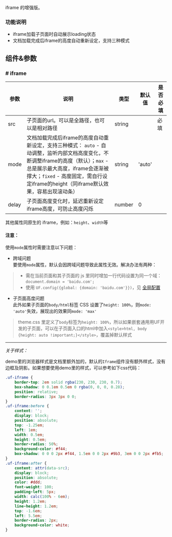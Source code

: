 iframe 的增强版。

### 功能说明  
* iframe加载子页面时自动展示loading状态
* 文档加载完成后iframe的高度自动重新设定，支持三种模式


## 组件&参数

### # iframe

参数 | 说明 | 类型 | 默认值 | 是否必填
---- | ---- | ----- | ----- | -----
src | 子页面的url。可以是全路径，也可以是相对路径 | string |  | 必填
mode | 文档加载完成后iframe的高度自动重新设定，支持三种模式： `auto` - 自动调整，监听内部文档高度变化，不断调整iframe的高度（默认）；`max` - 总是展示最大高度，iframe会逐渐被撑大；`fixed` - 高度固定，需自行设定iframe的height（同iframe默认效果，容易出现滚动条） | string | 'auto' | 
delay | 子页面高度变化时，延迟重新设定iframe高度，可防止高度闪烁 | number | 0 |

其他属性同原生的 iframe，例如：`height`、`width`等

#### 注意：
使用`mode`属性时需要注意以下问题：

* 跨域问题  
要使用`mode`属性，默认会因跨域问题导致此属性无效。解决办法有两种：
> * 需在当前页面和其子页面的 js 里同时增加一行代码设置为同一个域：`document.domain = 'baidu.com';`
> * 使用 `UF.config({global: {domain: 'baidu.com'}})`，见 [全局配置](#/Develop/Config)

* 子页面高度问题  
此外如果子页面的`body/html`标签 CSS 设置了`height: 100%`，则`mode: 'auto'`失效，展现出的效果同`mode: 'max'`
> theme.css 里定义了`body`标签为`height: 100%`，所以如果嵌套通用用UF开发的子页面，可以在子页面入口的html中加入`<style>html, body {height: auto !important;}</style>`，覆盖掉默认样式

---

*关于样式：*

demo里的浏览器样式是文档里额外加的，默认的`Iframe`组件没有额外样式，没有边框及阴影。如果想要使用demo里的样式，可以参考如下css代码：
```css
.uf-iframe {
    border-top: 2em solid rgba(230, 230, 230, 0.7);
    box-shadow: 0 0.1em 0.5em 0 rgba(0, 0, 0, 0.28);
    position: relative;
    border-radius: 3px 3px 0 0;
}
.uf-iframe:before {
    content: '';
    display: block;
    position: absolute;
    top: -1.25em;
    left: 1em;
    width: 0.5em;
    height: 0.5em;
    border-radius: 50%;
    background-color: #f44;
    box-shadow: 0 0 0 2px #f44, 1.5em 0 0 2px #9b3, 3em 0 0 2px #fb5;
}
.uf-iframe:after {
    content: attr(data-src);
    display: block;
    position: absolute;
    color: #ddd;
    font-weight: 100;
    padding-left: 5px;
    width: calc(100% - 6em);
    height: 1.2em;
    line-height: 1.2em;
    top: -1.6em;
    left: 5.5em;
    border-radius: 2px;
    background-color: white;
}
```